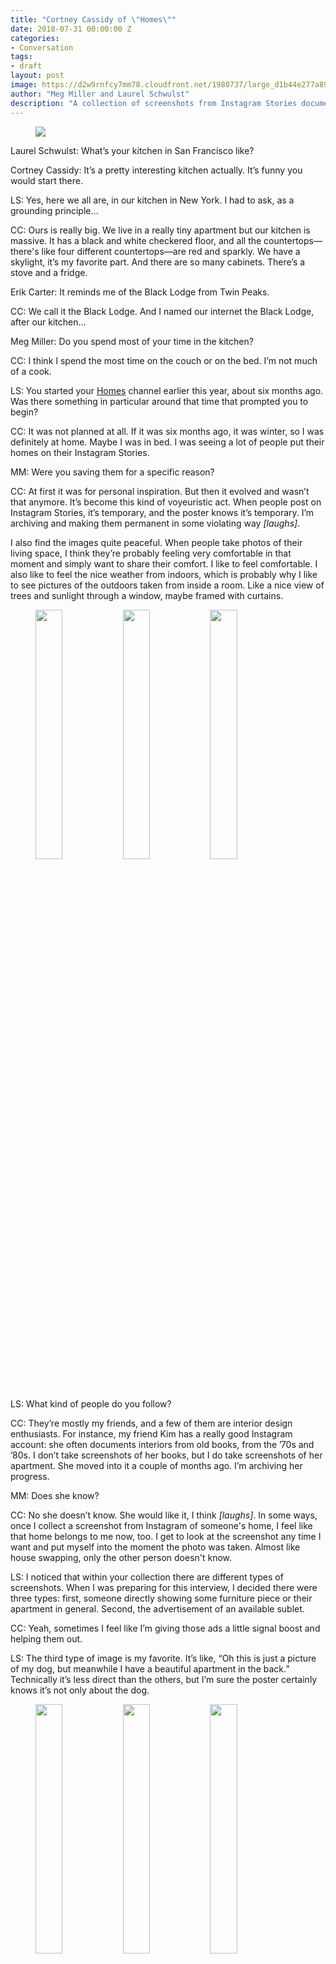 ```yaml
---
title: "Cortney Cassidy of \"Homes\""
date: 2018-07-31 00:00:00 Z
categories:
- Conversation
tags:
- draft
layout: post
image: https://d2w9rnfcy7mm78.cloudfront.net/1980737/large_d1b44e277a89797614ecdffe963a54fe.png
author: "Meg Miller and Laurel Schwulst"
description: "A collection of screenshots from Instagram Stories documenting the interiors of people's homes."
---
```


<figure>
  <a href="https://www.are.na/block/1980737"><img src="https://d2w9rnfcy7mm78.cloudfront.net/1980737/large_d1b44e277a89797614ecdffe963a54fe.png" /></a>
</figure>

Laurel Schwulst: What’s your kitchen in San Francisco like?

Cortney Cassidy: It’s a pretty interesting kitchen actually. It’s funny you would start there.

LS: Yes, here we all are, in our kitchen in New York. I had to ask, as a grounding principle…

CC: Ours is really big. We live in a really tiny apartment but our kitchen is massive. It has a black and white checkered floor, and all the countertops—there's like four different countertops—are red and sparkly. We have a skylight, it’s my favorite part. And there are so many cabinets. There’s a stove and a fridge.

Erik Carter: It reminds me of the Black Lodge from Twin Peaks.

CC: We call it the Black Lodge. And I named our internet the Black Lodge, after our kitchen…

Meg Miller: Do you spend most of your time in the kitchen?

CC: I think I spend the most time on the couch or on the bed. I’m not much of a cook.

LS: You started your [Homes](https://www.are.na/cortney-cassidy/homes-1517039081) channel earlier this year, about six months ago. Was there something in particular around that time that prompted you to begin?

CC: It was not planned at all. If it was six months ago, it was winter, so I was definitely at home. Maybe I was in bed. I was seeing a lot of people put their homes on their Instagram Stories.

MM: Were you saving them for a specific reason?

CC: At first it was for personal inspiration. But then it evolved and wasn’t that anymore. It’s become this kind of voyeuristic act. When people post on Instagram Stories, it’s temporary, and the poster knows it’s temporary. I’m archiving and making them permanent in some violating way _[laughs]_.

I also find the images quite peaceful. When people take photos of their living space, I think they’re probably feeling very comfortable in that moment and simply want to share their comfort. I like to feel comfortable. I also like to feel the nice weather from indoors, which is probably why I like to see pictures of the outdoors taken from inside a room. Like a nice view of trees and sunlight through a window, maybe framed with curtains.

<figure>
  <img src="https://d2w9rnfcy7mm78.cloudfront.net/2493254/large_cc9fc19920ca64b687b61fb1541957e1.png" style="display:inline-block; width: 32%" />
  <img src="https://d2w9rnfcy7mm78.cloudfront.net/2493256/large_8d867fe36a08e7b239efc375447ecff9.png" style="display:inline-block; width: 32%; vertical-align: top;" />
  <img src="https://d2w9rnfcy7mm78.cloudfront.net/2493255/large_a7999281e2b8c962b0680ca16be11c30.png" style="display:inline-block; width: 32%; vertical-align: top;" />
</figure>

LS: What kind of people do you follow?

CC: They’re mostly my friends, and a few of them are interior design enthusiasts. For instance, my friend Kim has a really good Instagram account: she often documents interiors from old books, from the ’70s and ’80s. I don’t take screenshots of her books, but I do take screenshots of her apartment. She moved into it a couple of months ago. I’m archiving her progress.

MM: Does she know?

CC: No she doesn’t know. She would like it, I think _[laughs]_. In some ways, once I collect a screenshot from Instagram of someone's home, I feel like that home belongs to me now, too. I get to look at the screenshot any time I want and put myself into the moment the photo was taken. Almost like house swapping, only the other person doesn't know.

LS: I noticed that within your collection there are different types of screenshots. When I was preparing for this interview, I decided there were three types: first, someone directly showing some furniture piece or their apartment in general. Second, the advertisement of an available sublet.

CC: Yeah, sometimes I feel like I’m giving those ads a little signal boost and helping them out.

LS: The third type of image is my favorite. It’s like, “Oh this is just a picture of my dog, but meanwhile I have a beautiful apartment in the back.” Technically it’s less direct than the others, but I’m sure the poster certainly knows it’s not only about the dog.

<figure>
  <img src="https://d2w9rnfcy7mm78.cloudfront.net/2493250/large_e18800a63273f610590a7d4769587da1.png" style="display:inline-block; width: 32%" />
  <img src="https://d2w9rnfcy7mm78.cloudfront.net/2493251/large_6ccfd0f341a81e90ed62cd6816305992.png" style="display:inline-block; width: 32%; vertical-align: top;" />
  <img src="https://d2w9rnfcy7mm78.cloudfront.net/2493253/large_276fb6a341829be32bc264e3df3479c4.png" style="display:inline-block; width: 32%; vertical-align: top;" />  
</figure>

CC: Right. They made the subjective decision to make that exact crop.

LS: I like what you said earlier about people simply want to share their comfort. Even though it can be seen as selfish or bragging, it’s also quite generous to share comfort. You said collecting the screenshots likewise makes you feel at peace.

CC: Yes, it’s a nice feeling. Organizing makes me feel calm. I’m searching for a certain kind of content, digging through the noise to find what I want to see.

MM: Are you really organized?

CC: It helps my anxiety. If you have a very organized life, you have less to worry about.

When you typically view Instagram Stories, they’re one at a time, taking up the whole screen. When I saw all my Instagram Stories screenshots in a row I thought, “That looks so cool.” There’s something so peaceful and organized in how it looks as a collection.

MM: Have you noticed any patterns from the collection? Any interior patterns, where it’s like everybody puts their kitchen table beside their kitchen island or something? I mean, nobody does that.

CC: The main trend I see are the plants. They make the spaces really nice.

<figure>
  <img src="https://d2w9rnfcy7mm78.cloudfront.net/2493252/large_9213552b3afb2014ccda01177a93618f.png" style="display:inline-block; width: 49%" />
  <img src="https://d2w9rnfcy7mm78.cloudfront.net/2493257/large_f1257144ae0409b7fbcd2ab265543487.png" style="display:inline-block; width: 49%; vertical-align: top;" />
</figure>

EC: It’s a status symbol. Because the people we follow are around our age—in their late 20s, early 30s—getting their lives together. So it’s a way of showing off that they’re getting themselves organized.

CC: I think about that often. We’re at the nesting time in our lives. We’re making our spaces very comfortable.

EC: It makes sense people want to share their nests. People’s living spaces are extensions of their personalities. And the more intimate that space is, maybe the closer it is to their personality. Sharing your space is a way of projecting yourself to the world.

CC: Yes, seeing a vignette of a home without the person present in the image is like getting to see another angle of them, almost like it's their echo or ghost.

One of my concerns is that I need to expand my bubble. Interior designers are usually not as interesting because it’s not as organic or real, it’s just the homes they work on. And that’s not what I’m looking for. I’m looking for people in their real homes.

The project has evolved. At first, I wasn’t very strict. But by now, I’m carefully paying attention when I see a home in Instagram Stories. I have a list of qualifications. If there are a bunch of people in it, I don’t capture it. That’s a lifestyle moment and not a living moment, if that makes sense.

I used to work for _Dwell_ magazine, which featured all these “natural” but still very staged, modern, and expensive looking places. Perhaps it’s always in the back of my mind as something I don’t want.

LS: It’s interesting to think about nesting over time, as I’m sure people have been nesting at this age for generations. It makes me wonder how people shared their nests in each generation in collaboration with the technology or distribution methods available at the time. I wonder if advances in technology are parallel to advances in sharing intimacy.

MM: Yeah, Instagram Stories is really intimate, for a moment, but it goes away. At least in theory.

If Dwell were to go into a home, it would be frozen in time and accessible later. It might seem intimate because of its subject matter, but it’s actually not intimate at all.

CC: When people post to Instagram Stories—not just homes, but anything—I think most people don’t consider all possible environments and contexts in which their posts will be viewed. It could be on so many different screens in so many different places, public and private, so many different eyes. People are looking on the train. The people above you who are standing can see it, too.

EC: Or if they’re archiving it, in an Are.na channel.

CC: These people are putting it out there. I’m just taking what they’ve given me. I’m not taking anything private. This is the dilemma I have when I take these screenshots. I feel a little sorry.

MM: Your project highlights where we’re at with social media today. It’s strange we haven’t gotten over this cognitive gap. When you put it out there, it’s out there. It’s always shocking when your post comes back to you from a third party.

CC: Like, “Whoa, somebody saw this?”

MM: Yes, even though you know that it’s public, you can’t get past that mental hurdle. I don’t know if that’s something that will change the more and more we live with these platforms. Or if humans can’t foresee dissemination when it’s just you and your tiny device.

LS: Even though today we’re trying to make communicating through computers more human by making it ephemeral, it doesn’t change the underlying fact that copying and dispersion are always possible through this technology.

EC: I always feel a weird disconnect between something I’m making and seeing it out in the wild. It feels so personal when you’re making it by yourself, and then all of a sudden someone is doing something else with it.

LS: How long do you think you’ll continue presenting [Homes](https://www.are.na/cortney-cassidy/homes-1517039081)?

CC: I don’t know. I don’t have any plans to stop. Until someone gets upset that I took a screenshot of their Instagram Stories, I guess. I’ll probably do it for as long as I use Instagram, which I’m not sure how long that will be.

LS: I took a big break from social media recently. And what brought me back was this quote from an Adrienne Rich poem written in 1973 called “[Diving into the Wreck](https://www.poets.org/poetsorg/poem/diving-wreck).” She says you can’t understand the wreck—which means you can’t understand society—without becoming one with it. Even though, earlier when we were talking, you said you hate it when you wake up and immediately start scrolling, you’re obviously a researcher trying to understand. And you have to be there, within it, to do this research. You can’t be outside.

CC: It’s so true you say that. And it actually makes me feel better. Most of my practice and writing and most of the things I create come from this place of being online since that’s where I experience it. Sometimes I wonder if I left, would I fall apart? Would I have nothing to inspire me anymore?

MM: Since people you know follow you on Are.na in addition to Instagram, do you think about what they think when they see their social media from one platform being transferred to another?

CC: Yes, I do think about that sometimes. A friend will start following my channel on Are.na, and maybe a week later they post a photo of their home on Instagram Stories. And I wonder if it’s coincidental or if they want to be on my Are.na channel. While I think about it, no one has ever said anything. This is the first time anyone has ever talked about it _[laughs]_.

I have a friend who was scrolling through Are.na while his mom was visiting. He had just come across a batch of Homes I uploaded. His mom leaned over and exclaimed, “Oh, that’s nice.” So that was great feedback. Moms will love it.


----------

[Cortney Cassidy](http://cortneycassidy.com/) is a writer/artist who exhibits, prints, and performs text-based work. Her fourth book, 99, is available from Issue Press.

[Erik Carter](http://erikcarter.net/) is Cortney's partner and a graphic designer.

[Laurel Schwulst](http://laurelschwulst.com/)’s only resolution this year was to create a reading nook in her apartment.

Meg Miller edits the Are.na blog.
